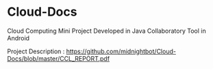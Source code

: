 # Cloud-Docs
Cloud Computing Mini Project
Developed in Java
Collaboratory Tool in Android


Project Description : https://github.com/midnightbot/Cloud-Docs/blob/master/CCL_REPORT.pdf
